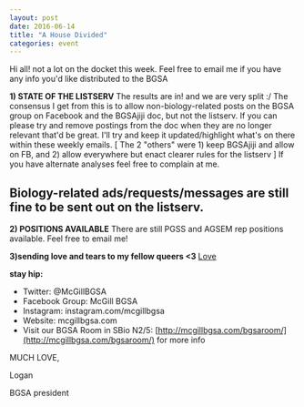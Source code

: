 ```yaml
---
layout: post
date: 2016-06-14
title: "A House Divided"
categories: event
---
```

Hi all!
not a lot on the docket this week. Feel free to email me if you have any info you'd like distributed to the BGSA 
 
**1) STATE OF THE LISTSERV**
The results are in! and we are very split :/
The consensus I get from this is to allow non-biology-related posts on the BGSA group on Facebook and the BGSAjiji doc, but not the listserv.  If you can please try and remove postings from the doc when they are no longer relevant that'd be great. I'll try and keep it updated/highlight what's on there within these weekly emails.
[ The 2 "others" were 1) keep BGSAjiji and allow on FB, and 2) allow everywhere but enact clearer rules for the listserv ]
If you have alternate analyses feel free to complain at me.

## Biology-related ads/requests/messages are still fine to be sent out on the listserv.


**2) POSITIONS AVAILABLE**
There are still PGSS and AGSEM rep positions available. Feel free to email me!


**3)sending love and tears to my fellow queers <3**
[Love](https://www.youtube.com/watch?v=0XoGrh9eL9Y)


__stay hip:__

 - Twitter: @McGillBGSA
 - Facebook Group: McGill BGSA
 - Instagram: instagram.com/mcgillbgsa 
 - Website: mcgillbgsa.com
 - Visit our BGSA Room in SBio N2/5: [http://mcgillbgsa.com/bgsaroom/](http://mcgillbgsa.com/bgsaroom/) for more info
 
 
MUCH LOVE,

Logan

BGSA president
